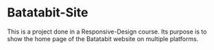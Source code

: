 # Batatabit-Site
This is a project done in a Responsive-Design course. Its purpose is to show the home page of the Batatabit website on multiple platforms.
